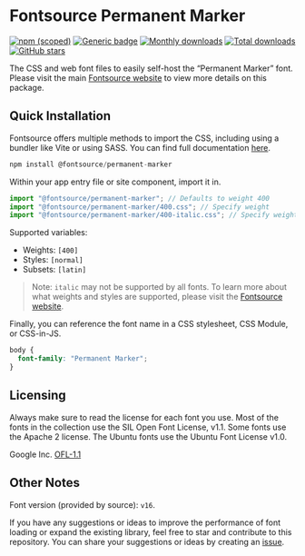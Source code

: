 # Fontsource Permanent Marker

[![npm (scoped)](https://img.shields.io/npm/v/@fontsource/permanent-marker?color=brightgreen)](https://www.npmjs.com/package/@fontsource/permanent-marker) [![Generic badge](https://img.shields.io/badge/fontsource-passing-brightgreen)](https://github.com/fontsource/fontsource) [![Monthly downloads](https://badgen.net/npm/dm/@fontsource/permanent-marker)](https://github.com/fontsource/fontsource) [![Total downloads](https://badgen.net/npm/dt/@fontsource/permanent-marker)](https://github.com/fontsource/fontsource) [![GitHub stars](https://img.shields.io/github/stars/fontsource/fontsource.svg?style=social&label=Star)](https://github.com/fontsource/fontsource/stargazers)

The CSS and web font files to easily self-host the “Permanent Marker” font. Please visit the main [Fontsource website](https://fontsource.org/fonts/permanent-marker) to view more details on this package.

## Quick Installation

Fontsource offers multiple methods to import the CSS, including using a bundler like Vite or using SASS. You can find full documentation [here](https://fontsource.org/docs/getting-started/introduction).

```javascript
npm install @fontsource/permanent-marker
```

Within your app entry file or site component, import it in.

```javascript
import "@fontsource/permanent-marker"; // Defaults to weight 400
import "@fontsource/permanent-marker/400.css"; // Specify weight
import "@fontsource/permanent-marker/400-italic.css"; // Specify weight and style
```

Supported variables:
- Weights: `[400]`
- Styles: `[normal]`
- Subsets: `[latin]`

> Note: `italic` may not be supported by all fonts. To learn more about what weights and styles are supported, please visit the [Fontsource website](https://fontsource.org/fonts/permanent-marker).

Finally, you can reference the font name in a CSS stylesheet, CSS Module, or CSS-in-JS.

```css
body {
  font-family: "Permanent Marker";
}
```

## Licensing
Always make sure to read the license for each font you use. Most of the fonts in the collection use the SIL Open Font License, v1.1. Some fonts use the Apache 2 license. The Ubuntu fonts use the Ubuntu Font License v1.0.

Google Inc.
[OFL-1.1](http://scripts.sil.org/OFL)

## Other Notes
Font version (provided by source): `v16`.

If you have any suggestions or ideas to improve the performance of font loading or expand the existing library, feel free to star and contribute to this repository. You can share your suggestions or ideas by creating an [issue](https://github.com/fontsource/fontsource/issues).